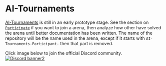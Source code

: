 # AI-Tournaments
[AI-Tournaments](https://ai-tournaments.github.io/AI-Tournaments/) is still in an early prototype stage. See the section on [`Participate`](#Participate) if you want to join a arena, then analyze how other have solved the arena until better documentation has been written. The name of the repository will be the name used in the arena, except if it starts with `AI-Tournaments-Participant-` then that part is removed.

Click image below to join the official Discord community.
<br>[![Discord banner2](https://discord.com/api/guilds/765291928454823936/widget.png?style=banner2)](https://discord.gg/jhUJNsN)

